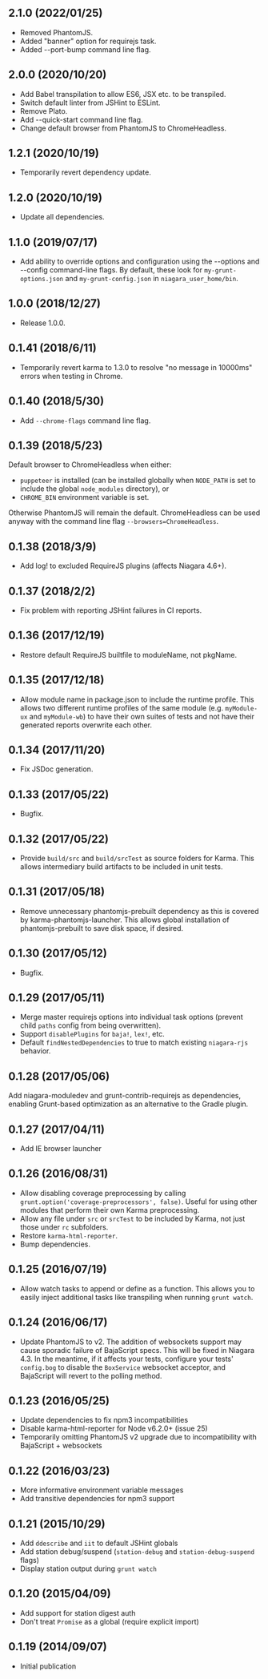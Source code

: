 <a name="2.1.0"></a>
## 2.1.0 (2022/01/25)

- Removed PhantomJS.
- Added "banner" option for requirejs task.
- Added --port-bump command line flag.

<a name="2.0.0"></a>
## 2.0.0 (2020/10/20)

* Add Babel transpilation to allow ES6, JSX etc. to be transpiled.
* Switch default linter from JSHint to ESLint.
* Remove Plato.
* Add --quick-start command line flag.
* Change default browser from PhantomJS to ChromeHeadless.

<a name="1.2.1"></a>
## 1.2.1 (2020/10/19)

* Temporarily revert dependency update.

<a name="1.2.0"></a>
## 1.2.0 (2020/10/19)

* Update all dependencies.

<a name="1.1.0"></a>
## 1.1.0 (2019/07/17)

* Add ability to override options and configuration using the --options and
--config command-line flags. By default, these look for `my-grunt-options.json`
and `my-grunt-config.json` in `niagara_user_home/bin`.

<a name="1.0.0"></a>
## 1.0.0 (2018/12/27)

* Release 1.0.0.

<a name="0.1.41"></a>
## 0.1.41 (2018/6/11)

* Temporarily revert karma to 1.3.0 to resolve "no message in 10000ms" errors
  when testing in Chrome.

<a name="0.1.40"></a>
## 0.1.40 (2018/5/30)

* Add `--chrome-flags` command line flag.

<a name="0.1.39"></a>
## 0.1.39 (2018/5/23)

Default browser to ChromeHeadless when either:

* `puppeteer` is installed (can be installed globally when `NODE_PATH` is set
   to include the global `node_modules` directory), or
* `CHROME_BIN` environment variable is set.

Otherwise PhantomJS will remain the default. ChromeHeadless can be used anyway
with the command line flag `--browsers=ChromeHeadless`.

<a name="0.1.38"></a>
## 0.1.38 (2018/3/9)

* Add log! to excluded RequireJS plugins (affects Niagara 4.6+).

<a name="0.1.37"></a>
## 0.1.37 (2018/2/2)

* Fix problem with reporting JSHint failures in CI reports.

<a name="0.1.36"></a>
## 0.1.36 (2017/12/19)

* Restore default RequireJS builtfile to moduleName, not pkgName.

<a name="0.1.35"></a>
## 0.1.35 (2017/12/18)

* Allow module name in package.json to include the runtime profile. This allows
two different runtime profiles of the same module (e.g. `myModule-ux` and
`myModule-wb`) to have their own suites of tests and not have their generated
reports overwrite each other.

<a name="0.1.34"></a>
## 0.1.34 (2017/11/20)

* Fix JSDoc generation.

<a name="0.1.33"></a>
## 0.1.33 (2017/05/22)

* Bugfix.

<a name="0.1.32"></a>
## 0.1.32 (2017/05/22)

* Provide `build/src` and `build/srcTest` as source folders for Karma. This
  allows intermediary build artifacts to be included in unit tests.

<a name="0.1.31"></a>
## 0.1.31 (2017/05/18)

* Remove unnecessary phantomjs-prebuilt dependency as this is covered by
  karma-phantomjs-launcher. This allows global installation of
  phantomjs-prebuilt to save disk space, if desired.

<a name="0.1.30"></a>
## 0.1.30 (2017/05/12)

* Bugfix.

<a name="0.1.29"></a>
## 0.1.29 (2017/05/11)

* Merge master requirejs options into individual task options (prevent child
`paths` config from being overwritten).
* Support `disablePlugins` for `baja!`, `lex!`, etc.
* Default `findNestedDependencies` to true to match existing `niagara-rjs`
behavior.

<a name="0.1.28"></a>
## 0.1.28 (2017/05/06)

Add niagara-moduledev and grunt-contrib-requirejs as dependencies, enabling
Grunt-based optimization as an alternative to the Gradle plugin.

<a name="0.1.27"></a>
## 0.1.27 (2017/04/11)

* Add IE browser launcher

<a name="0.1.26"></a>
## 0.1.26 (2016/08/31)

* Allow disabling coverage preprocessing by calling
`grunt.option('coverage-preprocessors', false)`. Useful for using other modules
that perform their own Karma preprocessing.
* Allow any file under `src` or `srcTest` to be included by Karma, not just
those under `rc` subfolders.
* Restore `karma-html-reporter`.
* Bump dependencies.


<a name="0.1.25"></a>
## 0.1.25 (2016/07/19)

* Allow watch tasks to append or define as a function. This allows you to easily
inject additional tasks like transpiling when running `grunt watch`.


<a name="0.1.24"></a>
## 0.1.24 (2016/06/17)

* Update PhantomJS to v2. The addition of websockets support may cause
sporadic failure of BajaScript specs. This will be fixed in Niagara 4.3. In the
meantime, if it affects your tests, configure your tests' `config.bog` to
disable the `BoxService` websocket acceptor, and BajaScript will revert to the
polling method.

<a name="0.1.23"></a>
## 0.1.23 (2016/05/25)

* Update dependencies to fix npm3 incompatibilities
* Disable karma-html-reporter for Node v6.2.0+ (issue 25)
* Temporarily omitting PhantomJS v2 upgrade due to incompatibility with
  BajaScript + websockets

<a name="0.1.22"></a>
## 0.1.22 (2016/03/23)

* More informative environment variable messages
* Add transitive dependencies for npm3 support

<a name="0.1.21"></a>
## 0.1.21 (2015/10/29)

* Add `ddescribe` and `iit` to default JSHint globals
* Add station debug/suspend (`station-debug` and `station-debug-suspend` flags)
* Display station output during `grunt watch`

<a name="0.1.20"></a>
## 0.1.20 (2015/04/09)

* Add support for station digest auth
* Don't treat `Promise` as a global (require explicit import)

<a name="0.1.19"></a>
## 0.1.19 (2014/09/07)

* Initial publication

